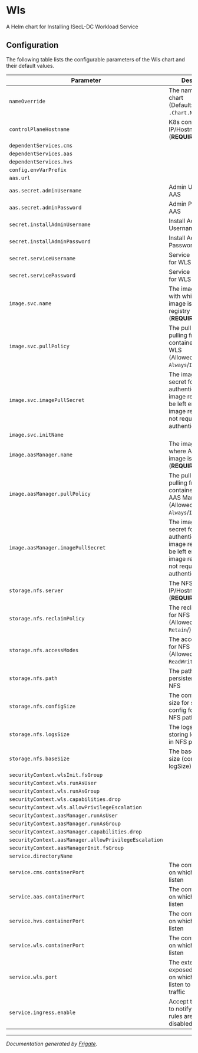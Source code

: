 
Wls
===========

A Helm chart for Installing ISecL-DC Workload Service


## Configuration

The following table lists the configurable parameters of the Wls chart and their default values.

| Parameter                | Description             | Default        |
| ------------------------ | ----------------------- | -------------- |
| `nameOverride` | The name for WLS chart<br> (Default: `.Chart.Name`) | `""` |
| `controlPlaneHostname` | K8s control plane IP/Hostname<br> (**REQUIRED**) | `"<user input>"` |
| `dependentServices.cms` |  | `"cms"` |
| `dependentServices.aas` |  | `"aas"` |
| `dependentServices.hvs` |  | `"hvs"` |
| `config.envVarPrefix` |  | `"WLS"` |
| `aas.url` |  | `null` |
| `aas.secret.adminUsername` | Admin Username for AAS | `null` |
| `aas.secret.adminPassword` | Admin Password for AAS | `null` |
| `secret.installAdminUsername` | Install Admin Username for WLS | `null` |
| `secret.installAdminPassword` | Install Admin Password for WLS | `null` |
| `secret.serviceUsername` | Service Username for WLS | `null` |
| `secret.servicePassword` | Service Password for WLS | `null` |
| `image.svc.name` | The image name with which WLS image is pushed to registry<br> (**REQUIRED**) | `"<user input>"` |
| `image.svc.pullPolicy` | The pull policy for pulling from container registry for WLS<br> (Allowed values: `Always`/`IfNotPresent`) | `"Always"` |
| `image.svc.imagePullSecret` | The image pull secret for authenticating with image registry, can be left empty if image registry does not require authentication | `null` |
| `image.svc.initName` |  | `"<user input>"` |
| `image.aasManager.name` | The image registry where AAS Manager image is pushed<br> (**REQUIRED**) | `"<user input>"` |
| `image.aasManager.pullPolicy` | The pull policy for pulling from container registry for AAS Manager <br> (Allowed values: `Always`/`IfNotPresent`) | `"Always"` |
| `image.aasManager.imagePullSecret` | The image pull secret for authenticating with image registry, can be left empty if image registry does not require authentication | `null` |
| `storage.nfs.server` | The NFS Server IP/Hostname<br> (**REQUIRED**) | `"<user input>"` |
| `storage.nfs.reclaimPolicy` | The reclaim policy for NFS<br> (Allowed values: `Retain`/) | `"Retain"` |
| `storage.nfs.accessModes` | The access modes for NFS<br> (Allowed values: `ReadWriteMany`) | `"ReadWriteMany"` |
| `storage.nfs.path` | The path for storing persistent data on NFS | `"/mnt/nfs_share"` |
| `storage.nfs.configSize` | The configuration size for storing config for WLS in NFS path | `"10Mi"` |
| `storage.nfs.logsSize` | The logs size for storing logs for WLS in NFS path | `"1Gi"` |
| `storage.nfs.baseSize` | The base volume size (configSize + logSize) | `"1.1Gi"` |
| `securityContext.wlsInit.fsGroup` |  | `1001` |
| `securityContext.wls.runAsUser` |  | `1001` |
| `securityContext.wls.runAsGroup` |  | `1001` |
| `securityContext.wls.capabilities.drop` |  | `["all"]` |
| `securityContext.wls.allowPrivilegeEscalation` |  | `false` |
| `securityContext.aasManager.runAsUser` |  | `1001` |
| `securityContext.aasManager.runAsGroup` |  | `1001` |
| `securityContext.aasManager.capabilities.drop` |  | `["all"]` |
| `securityContext.aasManager.allowPrivilegeEscalation` |  | `false` |
| `securityContext.aasManagerInit.fsGroup` |  | `1001` |
| `service.directoryName` |  | `"wls"` |
| `service.cms.containerPort` | The containerPort on which CMS can listen | `8445` |
| `service.aas.containerPort` | The containerPort on which AAS can listen | `8444` |
| `service.hvs.containerPort` | The containerPort on which HVS can listen | `8443` |
| `service.wls.containerPort` | The containerPort on which WLS can listen | `5000` |
| `service.wls.port` | The externally exposed NodePort on which WLS can listen to external traffic | `30447` |
| `service.ingress.enable` | Accept true or false to notify ingress rules are enable or disabled | `false` |



---
_Documentation generated by [Frigate](https://frigate.readthedocs.io)._

